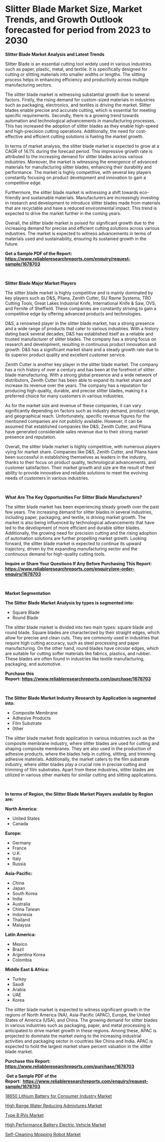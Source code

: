 <p><h1>Slitter Blade Market Size, Market Trends, and Growth Outlook forecasted for period from 2023 to 2030</h1></p><p><strong>Slitter Blade Market Analysis and Latest Trends</strong></p>
<p><p>Slitter Blade is an essential cutting tool widely used in various industries such as paper, plastic, metal, and textile. It is specifically designed for cutting or slitting materials into smaller widths or lengths. The slitting process helps in enhancing efficiency and productivity across multiple manufacturing sectors.</p><p>The slitter blade market is witnessing substantial growth due to several factors. Firstly, the rising demand for custom-sized materials in industries such as packaging, electronics, and textiles is driving the market. Slitter blades enable precise and accurate cutting, which is essential for meeting specific requirements. Secondly, there is a growing trend towards automation and technological advancements in manufacturing processes. This has increased the adoption of slitter blades as they enable high-speed and high-precision cutting operations. Additionally, the need for cost-effective and efficient cutting solutions is fueling the market growth.</p><p>In terms of market analysis, the slitter blade market is expected to grow at a CAGR of 14.1% during the forecast period. This impressive growth rate is attributed to the increasing demand for slitter blades across various industries. Moreover, the market is witnessing the emergence of advanced materials for manufacturing slitter blades, enhancing their durability and performance. The market is highly competitive, with several key players constantly focusing on product development and innovation to gain a competitive edge.</p><p>Furthermore, the slitter blade market is witnessing a shift towards eco-friendly and sustainable materials. Manufacturers are increasingly investing in research and development to introduce slitter blades made from materials that are recyclable and have a reduced environmental impact. This trend is expected to drive the market further in the coming years.</p><p>Overall, the slitter blade market is poised for significant growth due to the increasing demand for precise and efficient cutting solutions across various industries. The market is expected to witness advancements in terms of materials used and sustainability, ensuring its sustained growth in the future.</p></p>
<p><strong>Get a Sample PDF of the Report:&nbsp; <a href="https://www.reliableresearchreports.com/enquiry/request-sample/1678703">https://www.reliableresearchreports.com/enquiry/request-sample/1678703</a></strong></p>
<p>&nbsp;</p>
<p><strong>Slitter Blade Major Market Players</strong></p>
<p><p>The slitter blade market is highly competitive and is mainly dominated by key players such as D&S, Pilana, Zenith Cutter, SIJ Ravne Systems, TRO Cutting Tools, Great Lakes Industrial Knife, International Knife & Saw, OVS, and Fernite of Sheffield. These companies are constantly striving to gain a competitive edge by offering advanced products and technologies.</p><p>D&S, a renowned player in the slitter blade market, has a strong presence and a wide range of products that cater to various industries. With a history dating back several decades, D&S has established itself as a reliable and trusted manufacturer of slitter blades. The company has a strong focus on research and development, resulting in continuous product innovation and growth. D&S has a significant market share and a steady growth rate due to its superior product quality and excellent customer service.</p><p>Zenith Cutter is another key player in the slitter blade market. The company has a rich history of over a century and has been at the forefront of slitter blade manufacturing. With a strong global presence and a wide network of distributors, Zenith Cutter has been able to expand its market share and increase its revenue over the years. The company has a reputation for producing high-quality, durable, and precise slitter blades, making it a preferred choice for many customers in various industries.</p><p>As for the market size and revenue of these companies, it can vary significantly depending on factors such as industry demand, product range, and geographical reach. Unfortunately, specific revenue figures for the mentioned companies are not publicly available. However, it can be assumed that established companies like D&S, Zenith Cutter, and Pilana have generated considerable sales revenue due to their strong market presence and reputation.</p><p>Overall, the slitter blade market is highly competitive, with numerous players vying for market share. Companies like D&S, Zenith Cutter, and Pilana have been successful in establishing themselves as leaders in the industry, thanks to their focus on product quality, technological advancements, and customer satisfaction. Their market growth and size are the result of their ability to provide innovative and reliable solutions to meet the evolving needs of customers in various industries.</p></p>
<p>&nbsp;</p>
<p><strong>What Are The Key Opportunities For Slitter Blade Manufacturers?</strong></p>
<p><p>The slitter blade market has been experiencing steady growth over the past few years. The increasing demand for slitter blades in several industries, including paper, packaging, and textile, is driving market growth. The market is also being influenced by technological advancements that have led to the development of more efficient and durable slitter blades. Additionally, the growing need for precision cutting and the rising adoption of automation solutions are further propelling market growth. Looking forward, the slitter blade market is expected to continue its upward trajectory, driven by the expanding manufacturing sector and the continuous demand for high-quality cutting tools.</p></p>
<p><strong>Inquire or Share Your Questions If Any Before Purchasing This Report: <a href="https://www.reliableresearchreports.com/enquiry/pre-order-enquiry/1678703">https://www.reliableresearchreports.com/enquiry/pre-order-enquiry/1678703</a></strong></p>
<p>&nbsp;</p>
<p><strong>Market Segmentation</strong></p>
<p><strong>The Slitter Blade Market Analysis by types is segmented into:</strong></p>
<p><ul><li>Square Blade</li><li>Round Blade</li></ul></p>
<p><p>The slitter blade market is divided into two main types: square blade and round blade. Square blades are characterized by their straight edges, which allow for precise and clean cuts. They are commonly used in industries that require high cutting accuracy, such as steel processing and paper manufacturing. On the other hand, round blades have circular edges, which are suitable for cutting softer materials like fabrics, plastics, and rubber. These blades are often found in industries like textile manufacturing, packaging, and automotive.</p></p>
<p><strong>Purchase this Report:&nbsp;<a href="https://www.reliableresearchreports.com/purchase/1678703">https://www.reliableresearchreports.com/purchase/1678703</a></strong></p>
<p>&nbsp;</p>
<p><strong>The Slitter Blade Market Industry Research by Application is segmented into:</strong></p>
<p><ul><li>Composite Membrane</li><li>Adhesive Products</li><li>Film Substrate</li><li>0ther</li></ul></p>
<p><p>The slitter blade market finds application in various industries such as the composite membrane industry, where slitter blades are used for cutting and shaping composite membranes. They are also used in the production of adhesive products, where the blades help in cutting, slitting, and trimming adhesive materials. Additionally, the market caters to the film substrate industry, where slitter blades play a crucial role in precise cutting and trimming of film substrates. Apart from these industries, slitter blades are utilized in various other markets for similar cutting and slitting applications.</p></p>
<p>&nbsp;</p>
<p><strong>In terms of Region, the Slitter Blade Market Players available by Region are:</strong></p>
<p>
    <p> <strong> North America: </strong>
        <ul>
            <li>United States</li>
            <li>Canada</li>
        </ul>
        </p> 
    <p> <strong> Europe: </strong>
        <ul>
            <li>Germany</li>
            <li>France</li>
            <li>U.K.</li>
            <li>Italy</li>
            <li>Russia</li>
        </ul>
        </p> 
    <p> <strong> Asia-Pacific: </strong>
        <ul>
            <li>China</li>
            <li>Japan</li>
            <li>South Korea</li>
            <li>India</li>
            <li>Australia</li>
            <li>China Taiwan</li>
            <li>Indonesia</li>
            <li>Thailand</li>
            <li>Malaysia</li>
        </ul>
        </p> 
    <p> <strong> Latin America: </strong>
        <ul>
            <li>Mexico</li>
            <li>Brazil</li>
            <li>Argentina Korea</li>
            <li>Colombia</li>
        </ul>
        </p> 
    <p> <strong> Middle East & Africa: </strong>
        <ul>
            <li>Turkey</li>
            <li>Saudi</li>
            <li>Arabia</li>
            <li>UAE</li>
            <li>Korea</li>
        </ul>
    </p>
    </p>
<p><p>The slitter blade market is expected to witness significant growth in the regions of North America (NA), Asia-Pacific (APAC), Europe, the United States of America (USA), and China. The growing demand for slitter blades in various industries such as packaging, paper, and metal processing is anticipated to drive market growth in these regions. Among these, APAC is projected to dominate the market owing to the increasing industrial activities and packaging sector in countries like China and India. APAC is expected to hold the largest market share percent valuation in the slitter blade market.</p></p>
<p><strong>Purchase this Report: <a href="https://www.reliableresearchreports.com/purchase/1678703">https://www.reliableresearchreports.com/purchase/1678703</a></strong></p>
<p>&nbsp;<strong>Get a Sample PDF of the Report:&nbsp;&nbsp;<a href="https://www.reliableresearchreports.com/enquiry/request-sample/1678703">https://www.reliableresearchreports.com/enquiry/request-sample/1678703</a></strong></p>
<p><strong></strong></p>
<p><p><a href="https://www.linkedin.com/pulse/18650-lithium-battery-consumer-industry-market-research-report/">18650 Lithium Battery for Consumer Industry Market</a></p><p><a href="https://medium.com/@kennethjensen27/high-range-water-reducing-admixtures-market-size-growth-forecast-2023-2030-ca1636e2cc9f">High Range Water Reducing Admixtures Market</a></p><p><a href="https://medium.com/@donaldmendez2018/type-b-rvs-market-size-growth-forecast-2023-2030-556bf627b2f3">Type B RVs Market</a></p><p><a href="https://www.linkedin.com/pulse/high-performance-battery-electric-vehicle-market-share/">High Performance Battery Electric Vehicle Market</a></p><p><a href="https://www.linkedin.com/pulse/self-cleaning-mopping-robot-market-share-amp-new-trends-analysis/">Self-Cleaning Mopping Robot Market</a></p></p>